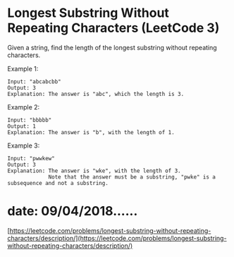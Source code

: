 # Longest Substring Without Repeating Characters (LeetCode 3)

Given a string, find the length of the longest substring without repeating characters.

Example 1:
```
Input: "abcabcbb"
Output: 3 
Explanation: The answer is "abc", which the length is 3.
```
Example 2:
```
Input: "bbbbb"
Output: 1
Explanation: The answer is "b", with the length of 1.
```
Example 3:
```
Input: "pwwkew"
Output: 3
Explanation: The answer is "wke", with the length of 3. 
             Note that the answer must be a substring, "pwke" is a subsequence and not a substring.
```
# date: 09/04/2018......
[https://leetcode.com/problems/longest-substring-without-repeating-characters/description/](https://leetcode.com/problems/longest-substring-without-repeating-characters/description/)
